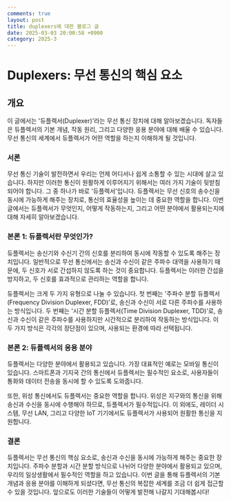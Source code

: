 ```yaml
---
comments: true
layout: post
title: duplexers에 대한 블로그 글
date: 2025-03-03 20:00:58 +0900
category: 2025-3
---
```


# Duplexers: 무선 통신의 핵심 요소

## 개요
이 글에서는 '듀플렉서(Duplexer)'라는 무선 통신 장치에 대해 알아보겠습니다. 독자들은 듀플렉서의 기본 개념, 작동 원리, 그리고 다양한 응용 분야에 대해 배울 수 있습니다. 무선 통신의 세계에서 듀플렉서가 어떤 역할을 하는지 이해하게 될 것입니다.

### 서론
무선 통신 기술이 발전하면서 우리는 언제 어디서나 쉽게 소통할 수 있는 시대에 살고 있습니다. 하지만 이러한 통신이 원활하게 이루어지기 위해서는 여러 가지 기술이 뒷받침되어야 합니다. 그 중 하나가 바로 '듀플렉서'입니다. 듀플렉서는 무선 신호의 송수신을 동시에 가능하게 해주는 장치로, 통신의 효율성을 높이는 데 중요한 역할을 합니다. 이번 글에서는 듀플렉서가 무엇인지, 어떻게 작동하는지, 그리고 어떤 분야에서 활용되는지에 대해 자세히 알아보겠습니다.

### 본론 1: 듀플렉서란 무엇인가?
듀플렉서는 송신기와 수신기 간의 신호를 분리하여 동시에 작동할 수 있도록 해주는 장치입니다. 일반적으로 무선 통신에서는 송신과 수신이 같은 주파수 대역을 사용하기 때문에, 두 신호가 서로 간섭하지 않도록 하는 것이 중요합니다. 듀플렉서는 이러한 간섭을 방지하고, 두 신호를 효과적으로 관리하는 역할을 합니다. 

듀플렉서는 크게 두 가지 유형으로 나눌 수 있습니다. 첫 번째는 '주파수 분할 듀플렉서(Frequency Division Duplexer, FDD)'로, 송신과 수신이 서로 다른 주파수를 사용하는 방식입니다. 두 번째는 '시간 분할 듀플렉서(Time Division Duplexer, TDD)'로, 송신과 수신이 같은 주파수를 사용하지만 시간적으로 분리하여 작동하는 방식입니다. 이 두 가지 방식은 각각의 장단점이 있으며, 사용되는 환경에 따라 선택됩니다.

### 본론 2: 듀플렉서의 응용 분야
듀플렉서는 다양한 분야에서 활용되고 있습니다. 가장 대표적인 예로는 모바일 통신이 있습니다. 스마트폰과 기지국 간의 통신에서 듀플렉서는 필수적인 요소로, 사용자들이 통화와 데이터 전송을 동시에 할 수 있도록 도와줍니다. 

또한, 위성 통신에서도 듀플렉서는 중요한 역할을 합니다. 위성은 지구와의 통신을 위해 송신과 수신을 동시에 수행해야 하므로, 듀플렉서가 필수적입니다. 이 외에도, 레이더 시스템, 무선 LAN, 그리고 다양한 IoT 기기에서도 듀플렉서가 사용되어 원활한 통신을 지원합니다.

### 결론
듀플렉서는 무선 통신의 핵심 요소로, 송신과 수신을 동시에 가능하게 해주는 중요한 장치입니다. 주파수 분할과 시간 분할 방식으로 나뉘어 다양한 분야에서 활용되고 있으며, 우리의 일상생활에서 필수적인 역할을 하고 있습니다. 이번 글을 통해 듀플렉서의 기본 개념과 응용 분야를 이해하게 되셨다면, 무선 통신의 복잡한 세계를 조금 더 쉽게 접근할 수 있을 것입니다. 앞으로도 이러한 기술들이 어떻게 발전해 나갈지 기대해봅시다!